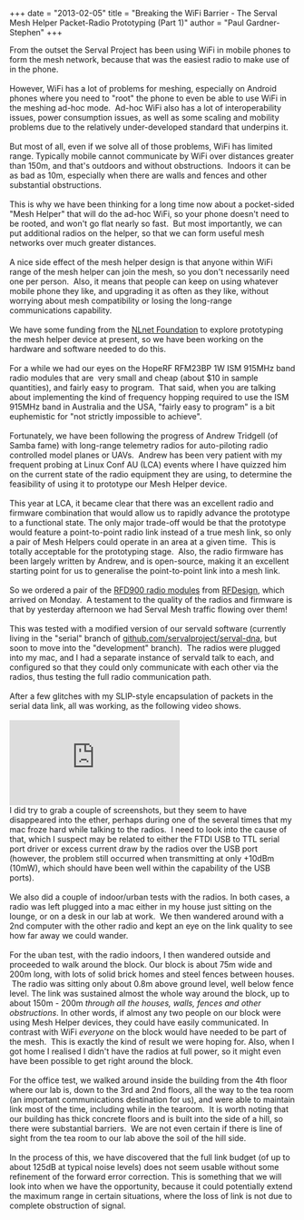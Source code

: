 +++
date = "2013-02-05"
title = "Breaking the WiFi Barrier - The Serval Mesh Helper Packet-Radio Prototyping (Part 1)"
author = "Paul Gardner-Stephen"
+++

<div class="post-body entry-content" id="post-body-5960274984668218143" itemprop="description articleBody">
From the outset the Serval Project has been using WiFi in mobile phones to form the mesh network, because that was the easiest radio to make use of in the phone.<br/>
<br/>
However, WiFi has a lot of problems for meshing, especially on Android phones where you need to "root" the phone to even be able to use WiFi in the meshing ad-hoc mode.  Ad-hoc WiFi also has a lot of interoperability issues, power consumption issues, as well as some scaling and mobility problems due to the relatively under-developed standard that underpins it.<br/>
<br/>
But most of all, even if we solve all of those problems, WiFi has limited range. Typically mobile cannot communicate by WiFi over distances greater than 150m, and that's outdoors and without obstructions.  Indoors it can be as bad as 10m, especially when there are walls and fences and other substantial obstructions.<br/>
<br/>
This is why we have been thinking for a long time now about a pocket-sided "Mesh Helper" that will do the ad-hoc WiFi, so your phone doesn't need to be rooted, and won't go flat nearly so fast.  But most importantly, we can put additional radios on the helper, so that we can form useful mesh networks over much greater distances. <br/>
<br/>
A nice side effect of the mesh helper design is that anyone within WiFi range of the mesh helper can join the mesh, so you don't necessarily need one per person.  Also, it means that people can keep on using whatever mobile phone they like, and upgrading it as often as they like, without worrying about mesh compatibility or losing the long-range communications capability.<br/>
<br/>
We have some funding from the <a href="http://nlnet.nl/">NLnet Foundation</a> to explore prototyping the mesh helper device at present, so we have been working on the hardware and software needed to do this.<br/>
<br/>
For a while we had our eyes on the HopeRF RFM23BP 1W ISM 915MHz band radio modules that are  very small and cheap (about $10 in sample quantities), and fairly easy to program.  That said, when you are talking about implementing the kind of frequency hopping required to use the ISM 915MHz band in Australia and the USA, "fairly easy to program" is a bit euphemistic for "not strictly impossible to achieve".<br/>
<br/>
Fortunately, we have been following the progress of Andrew Tridgell (of Samba fame) with long-range telemetry radios for auto-piloting radio controlled model planes or UAVs.  Andrew has been very patient with my frequent probing at Linux Conf AU (LCA) events where I have quizzed him on the current state of the radio equipment they are using, to determine the feasibility of using it to prototype our Mesh Helper device.<br/>
<br/>
This year at LCA, it became clear that there was an excellent radio and firmware combination that would allow us to rapidly advance the prototype to a functional state. The only major trade-off would be that the prototype would feature a point-to-point radio link instead of a true mesh link, so only a pair of Mesh Helpers could operate in an area at a given time.  This is totally acceptable for the prototyping stage.  Also, the radio firmware has been largely written by Andrew, and is open-source, making it an excellent starting point for us to generalise the point-to-point link into a mesh link.<br/>
<br/>
So we ordered a pair of the <a href="http://rfdesign.com.au/index.php/rfd900">RFD900 radio modules</a> from <a href="http://rfdesign.com.au/">RFDesign</a>, which arrived on Monday.  A testament to the quality of the radios and firmware is that by yesterday afternoon we had Serval Mesh traffic flowing over them! <br/>
<br/>
This was tested with a modified version of our servald software (currently living in the "serial" branch of <a href="http://github.com/servalproject/serval-dna">github.com/servalproject/serval-dna</a>, but soon to move into the "development" branch).  The radios were plugged into my mac, and I had a separate instance of servald talk to each, and configured so that they could only communicate with each other via the radios, thus testing the full radio communication path.<br/>
<br/>
After a few glitches with my SLIP-style encapsulation of packets in the serial data link, all was working, as the following video shows.<br/>
<br/>

<iframe allowfullscreen="allowFullScreen" frameborder="0" mozallowfullscreen="mozallowfullscreen" src="https://www.youtube.com/embed/n2jEfWh10K8?feature=player_embedded" webkitallowfullscreen="webkitallowfullscreen"></iframe>
<br/>
I did try to grab a couple of screenshots, but they seem to have disappeared into the ether, perhaps during one of the several times that my mac froze hard while talking to the radios.  I need to look into the cause of that, which I suspect may be related to either the FTDI USB to TTL serial port driver or excess current draw by the radios over the USB port (however, the problem still occurred when transmitting at only +10dBm (10mW), which should have been well within the capability of the USB ports).<br/>
<br/>
We also did a couple of indoor/urban tests with the radios. In both cases, a radio was left plugged into a mac either in my house just sitting on the lounge, or on a desk in our lab at work.  We then wandered around with a 2nd computer with the other radio and kept an eye on the link quality to see how far away we could wander.<br/>
<br/>
For the uban test, with the radio indoors, I then wandered outside and proceeded to walk around the block. Our block is about 75m wide and 200m long, with lots of solid brick homes and steel fences between houses.  The radio was sitting only about 0.8m above ground level, well below fence level. The link was sustained almost the whole way around the block, up to about 150m - 200m <i>through all the houses, walls, fences and other obstructions</i>. In other words, if almost any two people on our block were using Mesh Helper devices, they could have easily communicated. In contrast with WiFi <i>everyone</i> on the block would have needed to be part of the mesh.  This is exactly the kind of result we were hoping for. Also, when I got home I realised I didn't have the radios at full power, so it might even have been possible to get right around the block.<br/>
<br/>
For the office test, we walked around inside the building from the 4th floor where our lab is, down to the 3rd and 2nd floors, all the way to the tea room (an important communications destination for us), and were able to maintain link most of the time, including while in the tearoom.  It is worth noting that our building has thick concrete floors and is built into the side of a hill, so there were substantial barriers.  We are not even certain if there is line of sight from the tea room to our lab above the soil of the hill side.<br/>
<br/>
In the process of this, we have discovered that the full link budget (of up to about 125dB at typical noise levels) does not seem usable without some refinement of the forward error correction. This is something that we will look into when we have the opportunity, because it could potentially extend the maximum range in certain situations, where the loss of link is not due to complete obstruction of signal.
<div></div>
</div>